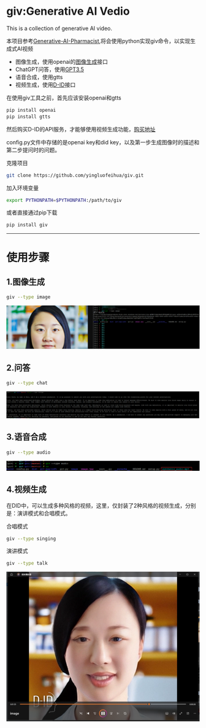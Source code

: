 giv:Generative AI Vedio
=======================

This is a collection of generative AI video.

本项目参考[Generative-AI-Pharmacist](https://github.com/kennethleungty/Generative-AI-Pharmacist),将会使用python实现giv命令，以实现生成式AI视频

- 图像生成，使用openai的[图像生成](https://platform.openai.com/docs/guides/images)接口
- ChatGPT问答，使用[GPT3.5](https://platform.openai.com/docs/guides/chat)
- 语音合成，使用gtts
- 视频生成，使用[D-ID](https://studio.d-id.com/editor)接口

在使用giv工具之前，首先应该安装openai和gtts

```bash
pip install openai
pip install gtts
```

然后购买D-ID的API服务，才能够使用视频生成功能，[购买地址](https://www.d-id.com/pricing/)

config.py文件中存储的是openai key和did key，以及第一步生成图像时的描述和第二步提问时的问题。

克隆项目

```bash
git clone https://github.com/yingluofeihua/giv.git
```

加入环境变量

```bash
export PYTHONPATH=$PYTHONPATH:/path/to/giv
```

或者直接通过pip下载

```bash
pip install giv
```

-----

# 使用步骤

## 1.图像生成

```bash
giv --type image
```

![img.png](image/img.png)

## 2.问答

```bash
giv --type chat
```

![img1.png](image/img1.png)

## 3.语音合成

```bash
giv --type audio
```

![img2.png](image/img2.png)

## 4.视频生成

在DID中，可以生成多种风格的视频，这里，仅封装了2种风格的视频生成，分别是：演讲模式和合唱模式。

合唱模式

```bash
giv --type singing
```

演讲模式

```bash
giv --type talk
```

![img3.png](image/img3.png)


